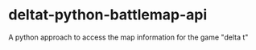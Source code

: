 # deltat-python-battlemap-api
A python approach to access the map information for the game "delta t"
